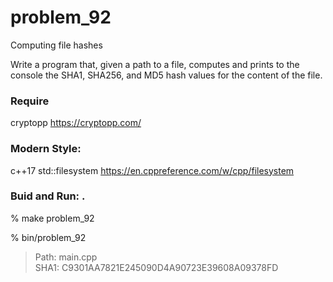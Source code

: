 problem_92
===============

Computing file hashes  

Write a program that, given a path to a file, computes and prints to the console the SHA1, SHA256, and MD5 hash values for the content of the file.


### Require
cryptopp
https://cryptopp.com/ 

### Modern Style:  
 c++17 std::filesystem
https://en.cppreference.com/w/cpp/filesystem


### Buid and Run: .  
% make   problem_92

% bin/problem_92  
 > Path: main.cpp  
> SHA1:  C9301AA7821E245090D4A90723E39608A09378FD  

